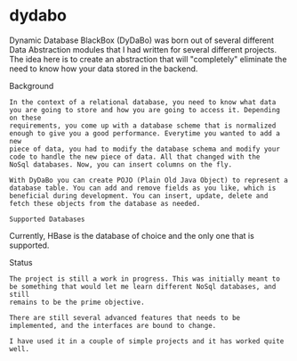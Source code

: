 # dydabo
Dynamic Database BlackBox (DyDaBo) was born out of several different Data Abstraction modules that I had written for several different projects.
The idea here is to create an abstraction that will "completely" eliminate the need to know how your data stored in the backend.

Background
~~~~~~~~~~~~~~~~~~~
In the context of a relational database, you need to know what data you are going to store and how you are going to access it. Depending on these
requirements, you come up with a database scheme that is normalized enough to give you a good performance. Everytime you wanted to add a new
piece of data, you had to modify the database schema and modify your code to handle the new piece of data. All that changed with the
NoSql databases. Now, you can insert columns on the fly.

With DyDaBo you can create POJO (Plain Old Java Object) to represent a database table. You can add and remove fields as you like, which is
beneficial during development. You can insert, update, delete and fetch these objects from the database as needed.

Supported Databases
~~~~~~~~~~~~~~~~~~~
Currently, HBase is the database of choice and the only one that is supported.


Status
~~~~~~~~~~~~~~~~~~~
The project is still a work in progress. This was initially meant to be something that would let me learn different NoSql databases, and still
remains to be the prime objective.

There are still several advanced features that needs to be implemented, and the interfaces are bound to change.

I have used it in a couple of simple projects and it has worked quite well.



